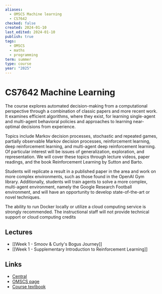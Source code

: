 ```yaml
---
aliases:
  - OMSCS Machine learning
  - CS7642
checked: false
created: 2024-01-10
last_edited: 2024-01-10
publish: true
tags:
  - OMSCS
  - maths
  - programming
term: summer
type: course
year: "2025"
---
```

# CS7642 Machine Learning

The course explores automated decision-making from a computational perspective through a combination of classic papers and more recent work. It examines efficient algorithms, where they exist, for learning single-agent and multi-agent behavioral policies and approaches to learning near-optimal decisions from experience.

Topics include Markov decision processes, stochastic and repeated games, partially observable Markov decision processes, reinforcement learning, deep reinforcement learning, and multi-agent deep reinforcement learning. Of particular interest will be issues of generalization, exploration, and representation. We will cover these topics through lecture videos, paper readings, and the book Reinforcement Learning by Sutton and Barto.

Students will replicate a result in a published paper in the area and work on more complex environments, such as those found in the OpenAI Gym library. Additionally, students will train agents to solve a more complex, multi-agent environment, namely the Google Research Football environment, and will have an opportunity to develop state-of-the-art or novel techniques.

The ability to run Docker locally or utilize a cloud computing service is strongly recommended. The instructional staff will not provide technical support or cloud computing credits

## Lectures
- [[Week 1 - Smoov & Curly's Bogus Journey]]
- [[Week 1 - Supplementary Introduction to Reinforcement Learning]]
## Links
- [Central](https://www.omscentral.com/courses/reinforcement-learning-and-decision-making/reviews)
- [OMSCS page](https://omscs.gatech.edu/cs-7642-reinforcement-learning)
- [Course textbook](http://www.incompleteideas.net/book/the-book-2nd.html)